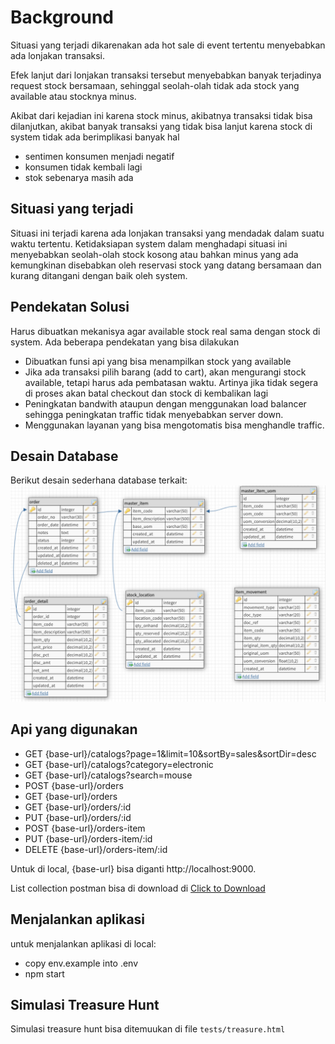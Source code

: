 # Background 

Situasi yang terjadi dikarenakan ada hot sale di event tertentu menyebabkan ada lonjakan transaksi. 

Efek lanjut dari lonjakan transaksi tersebut menyebabkan banyak terjadinya request stock bersamaan, sehinggal seolah-olah tidak ada stock yang available atau stocknya minus.

Akibat dari kejadian ini karena stock minus, akibatnya transaksi tidak bisa dilanjutkan, akibat banyak transaksi yang tidak bisa lanjut karena stock di system tidak ada berimplikasi banyak hal

 - sentimen konsumen menjadi negatif
 - konsumen tidak kembali lagi
 - stok sebenarya masih ada

## Situasi yang terjadi

Situasi ini terjadi karena ada lonjakan transaksi yang mendadak dalam suatu waktu tertentu.
Ketidaksiapan system dalam menghadapi situasi ini menyebabkan seolah-olah stock kosong atau bahkan minus yang ada kemungkinan disebabkan oleh reservasi stock yang datang bersamaan dan kurang ditangani dengan baik oleh system.

## Pendekatan Solusi 

Harus dibuatkan mekanisya agar available stock real sama dengan stock di system.
Ada beberapa pendekatan yang bisa dilakukan

 - Dibuatkan funsi api yang bisa menampilkan stock yang available
 - Jika ada transaksi pilih barang (add to cart), akan mengurangi stock available, tetapi harus ada pembatasan waktu. Artinya jika tidak segera di proses akan batal checkout dan stock di kembalikan lagi
 - Peningkatan bandwith ataupun dengan menggunakan load balancer sehingga peningkatan traffic tidak menyebabkan server down.
 - Menggunakan layanan yang bisa mengotomatis bisa menghandle traffic.

## Desain Database

Berikut desain sederhana database terkait:
[<img alt="alt_text" src="docs/images/design_db.png" />](https://www.google.com/)


## Api yang digunakan

 - GET {base-url}/catalogs?page=1&limit=10&sortBy=sales&sortDir=desc
 - GET {base-url}/catalogs?category=electronic
 - GET {base-url}/catalogs?search=mouse
 - POST {base-url}/orders
 - GET {base-url}/orders
 - GET {base-url}/orders/:id
 - PUT {base-url}/orders/:id
 - POST {base-url}/orders-item
 - PUT {base-url}/orders-item/:id
 - DELETE {base-url}/orders-item/:id

Untuk di local, {base-url} bisa diganti http://localhost:9000.
 
List collection postman bisa di download di
[<a href="docs/poc-order.postman_collection.json" download>Click to Download</a>](https://www.google.com/)


## Menjalankan aplikasi

untuk menjalankan aplikasi di local:

 - copy env.example into .env
 - npm start 

## Simulasi Treasure Hunt

Simulasi treasure hunt bisa ditemuukan di file ```tests/treasure.html```
